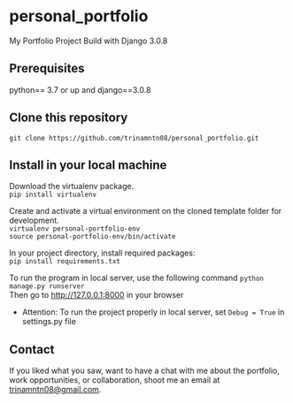 # personal_portfolio
My Portfolio Project Build with Django 3.0.8

## Prerequisites
python== 3.7 or up and django==3.0.8

## Clone this repository
`git clone https://github.com/trinamntn08/personal_portfolio.git`

## Install in your local machine
Download the virtualenv package.
<br/> `pip install virtualenv`

Create and activate a virtual environment on the cloned template folder for development.
<br/>`virtualenv personal-portfolio-env`
<br/>`source personal-portfolio-env/bin/activate`

In your project directory, install required packages:
<br/>`pip install requirements.txt`

To run the program in local server, use the following command
`python manage.py runserver`
<br/>Then go to http://127.0.0.1:8000 in your browser

* Attention: 
To run the project properly in local server, set `Debug = True` in settings.py file

## Contact
If you liked what you saw, want to have a chat with me about the portfolio, work opportunities, or collaboration, shoot me an email at [trinamntn08@gmail.com](trinamntn08@gmail.com).
